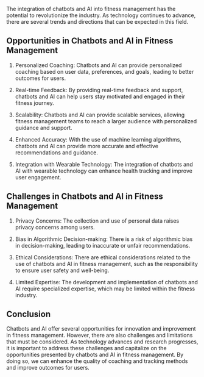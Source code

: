 
The integration of chatbots and AI into fitness management has the potential to revolutionize the industry. As technology continues to advance, there are several trends and directions that can be expected in this field.

Opportunities in Chatbots and AI in Fitness Management
------------------------------------------------------

1. Personalized Coaching: Chatbots and AI can provide personalized coaching based on user data, preferences, and goals, leading to better outcomes for users.

2. Real-time Feedback: By providing real-time feedback and support, chatbots and AI can help users stay motivated and engaged in their fitness journey.

3. Scalability: Chatbots and AI can provide scalable services, allowing fitness management teams to reach a larger audience with personalized guidance and support.

4. Enhanced Accuracy: With the use of machine learning algorithms, chatbots and AI can provide more accurate and effective recommendations and guidance.

5. Integration with Wearable Technology: The integration of chatbots and AI with wearable technology can enhance health tracking and improve user engagement.

Challenges in Chatbots and AI in Fitness Management
---------------------------------------------------

1. Privacy Concerns: The collection and use of personal data raises privacy concerns among users.

2. Bias in Algorithmic Decision-making: There is a risk of algorithmic bias in decision-making, leading to inaccurate or unfair recommendations.

3. Ethical Considerations: There are ethical considerations related to the use of chatbots and AI in fitness management, such as the responsibility to ensure user safety and well-being.

4. Limited Expertise: The development and implementation of chatbots and AI require specialized expertise, which may be limited within the fitness industry.

Conclusion
----------

Chatbots and AI offer several opportunities for innovation and improvement in fitness management. However, there are also challenges and limitations that must be considered. As technology advances and research progresses, it is important to address these challenges and capitalize on the opportunities presented by chatbots and AI in fitness management. By doing so, we can enhance the quality of coaching and tracking methods and improve outcomes for users.
